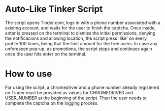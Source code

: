 # Auto-Like Tinker Script
The script opens Tinder.com, logs in with a phone number associated with a existing account, and waits for the user to finish the captcha. Once inside, enter is pressed on the terminal to dismiss the initial permissions, denying the notificacions and allowing location, the script press 'like' on every profile 100 times, being that the limit amount for the free users. In case any unforeseen pop-up, as promotions, the script stops and continues again once the user hits enter on the terminal.

# How to use
For using the script, a chromedriver and a phone number already registered on Tinder must be provided as values for CHROMEDRIVER and USER_NUMBER at the beginning of the script. Then the user needs to complete the captcha on the logging process.
